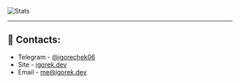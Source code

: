 ![Stats](https://github-readme-stats.vercel.app/api?username=igorechek06&show_icons=true&theme=dark)
 
___

## 💬 Contacts:

* Telegram - [@igorechek06](https://t.me/igorechek06)
* Site - [igorek.dev](https://igorek.dev)
* Email - me@igorek.dev
